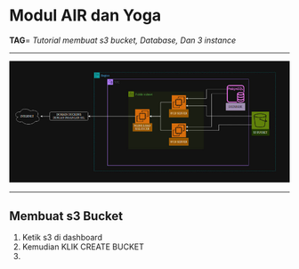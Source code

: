 # Modul AIR dan Yoga
**TAG**= *Tutorial membuat s3 bucket, Database, Dan 3 instance*

---

![ftoo gambar](https://github.com/Airlangga-cihuy/modul/blob/main/topologi.jpg?raw=true)

---

## Membuat s3 Bucket

1. Ketik s3 di dashboard
2. Kemudian KLIK CREATE BUCKET
3.

